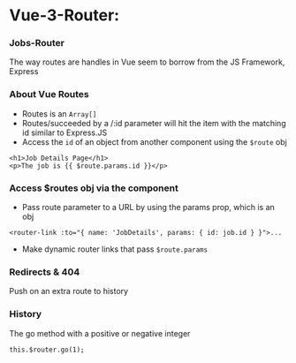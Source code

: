 # Vue-3-Router:

### Jobs-Router

The way routes are handles in Vue seem to borrow from the JS Framework, Express

### About Vue Routes

- Routes is an `Array[]`
- Routes/succeeded by a /:id parameter will hit the item with the matching id similar to Express.JS
- Access the `id` of an object from another component using the `$route` obj

```
<h1>Job Details Page</h1>
<p>The job is {{ $route.params.id }}</p>
```

### Access \$routes obj via the component

- Pass route parameter to a URL by using the params prop, which is an obj

```
<router-link :to="{ name: 'JobDetails', params: { id: job.id } }">...
```

- Make dynamic router links that pass `$route.params`

### Redirects & 404

Push on an extra route to history

### History

The go method with a positive or negative integer

```
this.$router.go(1);
```
